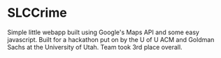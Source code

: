 # SLCCrime

Simple little webapp built using Google's Maps API and some easy javascript. Built for a hackathon put on by the U of U ACM and Goldman Sachs at the University of Utah. Team took 3rd place overall.
